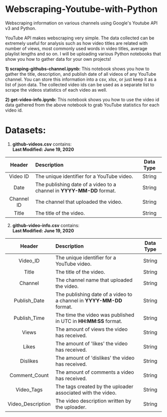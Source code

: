 # Webscraping-Youtube-with-Python

Webscraping information on various channels using Google's Youtube API v3 and Python.

YouTube API makes webscraping very simple. The data collected can be extremely useful for analysis such as how video titles are related with number of views, most commonly used words in video titles, average playlist lengths and so on. 
I will be uploading various Python notebooks that show you how to gather data for your own projects!

**1) scraping-githubs-channel.ipynb:** This notebook shows you how to gather the title, description, and publish date of all videos of any YouTube channel. You can store this information into a csv, xlsx, or just keep it as a list of json data. The collected video ids can be used as a separate list to scrape the videos statistics of each video as well.

**2) get-video-info.ipynb:** This notebook shows you how to use the video id data gathered from the above notebook to grab YouTube statistics for each video id.

# Datasets: 

1. **github-videos.csv** contains: \
**Last Modified: June 19, 2020** 

| **Header**     | **Description** | **Data Type**     |
| :----:       |    :----   |         :----: |
| Video ID | The unique identifier for a YouTube video.| String |
| Date     | The publishing date of a video to a channel in **YYYY-MM-DD** format.   | String   |
| Channel ID  | The channel that uploaded the video.       | String      |
| Title   | The title of the video.        | String      |

2. **github-video-info.csv** contains: \
**Last Modified: June 19, 2020**

| **Header**     | **Description** | **Data Type**     |
| :----:       |    :----   |         :----: |
| Video_ID | The unique identifier for a YouTube video.| String |
| Title | The title of the video.        | String      |
| Channel | The channel name that uploaded the video. | String      |
| Publish_Date | The publishing date of a video to a channel in **YYYY-MM-DD** format.   | String   |
| Publish_Time | The time the video was published in UTC in **HH:MM:SS** format.    | String   |
| Views | The amount of views the video has received. | String   |
| Likes |The amount of 'likes' the video has received. | String   |
| Dislikes |The amount of 'dislikes' the video has received. | String   |
| Comment_Count |The amount of comments a video has received. | String   |
| Video_Tags | The tags created by the uploader associated with the video. | String   |
| Video_Description | The video description written by the uploader. | String   |
